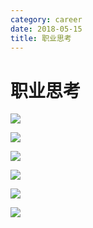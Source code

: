 ```yaml
---
category: career
date: 2018-05-15
title: 职业思考
---
```


# 职业思考

![](https://goooooouwa.eu.org:8143/static/images/mTYkfL6.jpg)

![](https://goooooouwa.eu.org:8143/static/images/umkCJ88.jpg)

![](https://goooooouwa.eu.org:8143/static/images/FCg6Pri.jpg)

![](https://goooooouwa.eu.org:8143/static/images/xxtYXbW.jpg)

![](https://goooooouwa.eu.org:8143/static/images/A30IMSq.jpg)

![](https://goooooouwa.eu.org:8143/static/images/ZbZe7gV.jpg)
